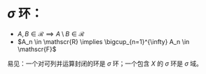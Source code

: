 # $\sigma$ 环：

- $A,B \in \mathscr{R} \implies A\setminus B \in \mathscr{R}$
- $A_n \in \mathscr{R} \implies \bigcup_{n=1}^{\infty} A_n \in \mathscr{F}$

易见：一个对可列并运算封闭的环是 $\sigma$ 环；一个包含 $X$ 的 $\sigma$ 环是 $\sigma$ 域。
